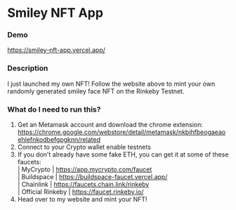 # Smiley NFT App

### Demo
https://smiley-nft-app.vercel.app/

### Description
I just launched my own NFT! Follow the website above to mint your own randomly generated smiley face NFT on the Rinkeby Testnet.

### What do I need to run this?
1. Get an Metamask account and download the chrome extension: https://chrome.google.com/webstore/detail/metamask/nkbihfbeogaeaoehlefnkodbefgpgknn/related
2. Connect to your Crypto wallet enable testnets
3. If you don't already have some fake ETH, you can get it at some of these faucets:  
| MyCrypto | https://app.mycrypto.com/faucet  
| Buildspace | https://buildspace-faucet.vercel.app/  
| Chainlink | https://faucets.chain.link/rinkeby  
| Official Rinkeby | https://faucet.rinkeby.io/  
4. Head over to my website and mint your NFT!

